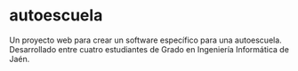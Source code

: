 autoescuela
===========

Un proyecto web para crear un software específico para una autoescuela. Desarrollado entre cuatro estudiantes de Grado en Ingeniería Informática de Jaén.